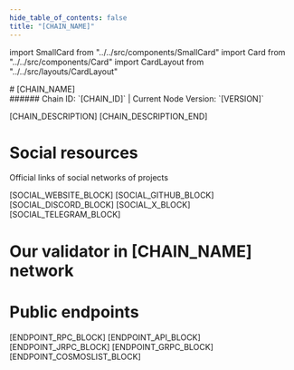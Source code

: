 ```yaml
---
hide_table_of_contents: false
title: "[CHAIN_NAME]"
---
```


import SmallCard from "../../src/components/SmallCard"
import Card from "../../src/components/Card"
import CardLayout from "../../src/layouts/CardLayout"

<div class="h1-with-icon icon-[CHAIN_SYSTEM_NAME]">
# [CHAIN_NAME]
</div>
###### Chain ID: `[CHAIN_ID]` | Current Node Version: `[VERSION]`

[CHAIN_DESCRIPTION]
[CHAIN_DESCRIPTION_END]

# Social resources
Official links of social networks of projects

<CardLayout autoFitEnabled={false}>
    [SOCIAL_WEBSITE_BLOCK]
    [SOCIAL_GITHUB_BLOCK]
    [SOCIAL_DISCORD_BLOCK]
    [SOCIAL_X_BLOCK]
    [SOCIAL_TELEGRAM_BLOCK]
</CardLayout>

# Our validator in [CHAIN_NAME] network

<CardLayout autoFitEnabled={true}>
    <Card
        to="[VALIDATOR_LINK]"
        header={{
            label: "[NODERS]TEAM",
            translateId: "development-setup",
        }}
        body={{
            label: "Trusted blockchain validator",
        }}
        iconPath="img/kotlin-icon.svg"
    />
</CardLayout>

# Public endpoints

<CardLayout autoFitEnabled={true}>
    [ENDPOINT_RPC_BLOCK]
    [ENDPOINT_API_BLOCK]
    [ENDPOINT_JRPC_BLOCK]
    [ENDPOINT_GRPC_BLOCK]
    [ENDPOINT_COSMOSLIST_BLOCK]
</CardLayout>
